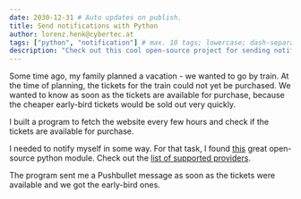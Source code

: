 ```yaml
---
date: 2030-12-31 # Auto updates on publish.
title: Send notifications with Python
author: lorenz.henk@cybertec.at
tags: ["python", "notification"] # max. 10 tags; lowercase; dash-separated
description: "Check out this cool open-source project for sending notifications through several different providers" # max. 300 chars.
---
```


Some time ago, my family planned a vacation - we wanted to go by train.
At the time of planning, the tickets for the train could not yet be purchased.
We wanted to know as soon as the tickets are available for purchase, because the cheaper early-bird tickets would be sold out very quickly.

I built a program to fetch the website every few hours and check if the tickets are available for purchase.

I needed to notify myself in some way. For that task, I found [this](https://github.com/notifiers/notifiers) great open-source python module. Check out the [list of supported providers](https://github.com/notifiers/notifiers#supported-providers).

The program sent me a Pushbullet message as soon as the tickets were available and we got the early-bird ones.
